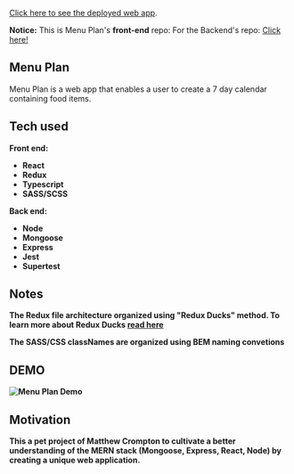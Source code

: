 [Click here to see the deployed web app](https://mcromp.github.io/menu-plan/).

<b>Notice:</b>
This is Menu Plan's **front-end** repo:
For the Backend's repo:
[Click here!](https://github.com/mcromp/menu-plan-backend)

## Menu Plan

Menu Plan is a web app that enables a user to create a 7 day calendar containing food items.

## Tech used

<b>Front end:<b>

- React
- Redux
- Typescript
- SASS/SCSS

<b>Back end: <b>

- Node
- Mongoose
- Express
- Jest
- Supertest

## Notes

The Redux file architecture organized using **"Redux Ducks"** method.
To learn more about Redux Ducks [read here](https://www.freecodecamp.org/news/scaling-your-redux-app-with-ducks-6115955638be/)

The SASS/CSS classNames are organized using **BEM** naming convetions

## DEMO

![Menu Plan Demo](src/assets/demo.gif)

## Motivation

This a pet project of Matthew Crompton to cultivate a better understanding of the MERN stack (Mongoose, Express, React, Node) by creating a unique web application.

